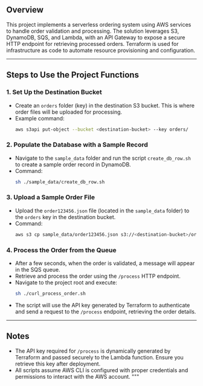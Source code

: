 ## Overview
This project implements a serverless ordering system using AWS services to handle order validation and processing. The solution leverages S3, DynamoDB, SQS, and Lambda, with an API Gateway to expose a secure HTTP endpoint for retrieving processed orders. Terraform is used for infrastructure as code to automate resource provisioning and configuration.

---

## Steps to Use the Project Functions

### 1. **Set Up the Destination Bucket**
   - Create an `orders` folder (key) in the destination S3 bucket. This is where order files will be uploaded for processing.
   - Example command:
     ```bash
     aws s3api put-object --bucket <destination-bucket> --key orders/
     ```

### 2. **Populate the Database with a Sample Record**
   - Navigate to the `sample_data` folder and run the script `create_db_row.sh` to create a sample order record in DynamoDB.
   - Command:
     ```bash
     sh ./sample_data/create_db_row.sh
     ```

### 3. **Upload a Sample Order File**
   - Upload the `order123456.json` file (located in the `sample_data` folder) to the `orders` key in the destination bucket.
   - Command:
     ```bash
     aws s3 cp sample_data/order123456.json s3://<destination-bucket>/orders/
     ```

### 4. **Process the Order from the Queue**
   - After a few seconds, when the order is validated, a message will appear in the SQS queue.
   - Retrieve and process the order using the `/process` HTTP endpoint.
   - Navigate to the project root and execute:
     ```bash
     sh ./curl_process_order.sh
     ```
   - The script will use the API key generated by Terraform to authenticate and send a request to the `/process` endpoint, retrieving the order details.

---

## Notes
- The API key required for `/process` is dynamically generated by Terraform and passed securely to the Lambda function. Ensure you retrieve this key after deployment.
- All scripts assume AWS CLI is configured with proper credentials and permissions to interact with the AWS account.
"""